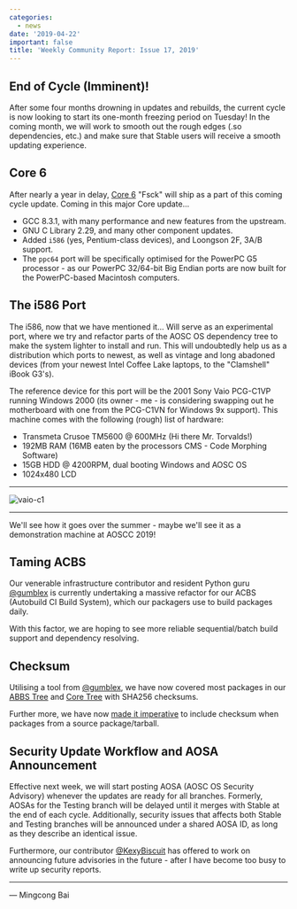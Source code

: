 ```yaml
---
categories:
  - news
date: '2019-04-22'
important: false
title: 'Weekly Community Report: Issue 17, 2019'
---
```



End of Cycle (Imminent)!
------------------------

After some four months drowning in updates and rebuilds, the current cycle is now looking to start its one-month freezing period on Tuesday! In the coming month, we will work to smooth out the rough edges (.so dependencies, etc.) and make sure that Stable users will receive a smooth updating experience.

Core 6
------

After nearly a year in delay, [Core 6](https:/news#888-re-cap-aoscc-2018) "Fsck" will ship as a part of this coming cycle update. Coming in this major Core update...

- GCC 8.3.1, with many performance and new features from the upstream.
- GNU C Library 2.29, and many other component updates.
- Added `i586` (yes, Pentium-class devices), and Loongson 2F, 3A/B support.
- The `ppc64` port will be specifically optimised for the PowerPC G5 processor - as our PowerPC 32/64-bit Big Endian ports are now built for the PowerPC-based Macintosh computers.

The i586 Port
-------------

The i586, now that we have mentioned it... Will serve as an experimental port, where we try and refactor parts of the AOSC OS dependency tree to make the system lighter to install and run. This will undoubtedly help us as a distribution which ports to newest, as well as vintage and long abadoned devices (from your newest Intel Coffee Lake laptops, to the "Clamshell" iBook G3's).

The reference device for this port will be the 2001 Sony Vaio PCG-C1VP running Windows 2000 (its owner - me - is considering swapping out he motherboard with one from the PCG-C1VN for Windows 9x support). This machine comes with the following (rough) list of hardware:

- Transmeta Crusoe TM5600 @ 600MHz (Hi there Mr. Torvalds!)
- 192MB RAM (16MB eaten by the processors CMS - Code Morphing Software)
- 15GB HDD @ 4200RPM, dual booting Windows and AOSC OS
- 1024x480 LCD

----

![vaio-c1](https://i.imgur.com/Jm3SBj5.jpg)

----

We'll see how it goes over the summer - maybe we'll see it as a demonstration machine at AOSCC 2019!

Taming ACBS
-----------

Our venerable infrastructure contributor and resident Python guru [@gumblex](https://github.com/gumblex) is currently undertaking a massive refactor for our ACBS (Autobuild CI Build System), which our packagers use to build packages daily.

With this factor, we are hoping to see more reliable sequential/batch build support and dependency resolving.

Checksum
--------

Utilising a tool from [@gumblex](https://github.com/gumblex), we have now covered most packages in our [ABBS Tree](https://github.com/AOSC-Dev/aosc-os-abbs/) and [Core Tree](https://github.com/AOSC-Dev/aosc-os-core/) with SHA256 checksums.

Further more, we have now [made it imperative](https://github.com/AOSC-Dev/acbs/commit/14309140e90d99f41380a432e41c29971dd6e1fa) to include checksum  when packages from a source package/tarball.

Security Update Workflow and AOSA Announcement
----------------------------------------------

Effective next week, we will start posting AOSA (AOSC OS Security Advisory) whenever the updates are ready for all branches. Formerly, AOSAs for the Testing branch will be delayed until it merges with Stable at the end of each cycle. Additionally, security issues that affects both Stable and Testing branches will be announced under a shared AOSA ID, as long as they describe an identical issue.

Furthermore, our contributor [@KexyBiscuit](https://github.com/KexyBiscuit) has offered to work on announcing future advisories in the future - after I have become too busy to write up security reports.

----

— Mingcong Bai
